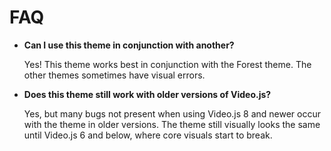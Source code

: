 # FAQ

- **Can I use this theme in conjunction with another?**
  
  Yes! This theme works best in conjunction with the Forest theme. The other themes sometimes have visual errors.

- **Does this theme still work with older versions of Video.js?**
  
  Yes, but many bugs not present when using Video.js 8 and newer occur with the theme in older versions. The theme still visually looks the same until Video.js 6 and below, where core visuals
  start to break.

